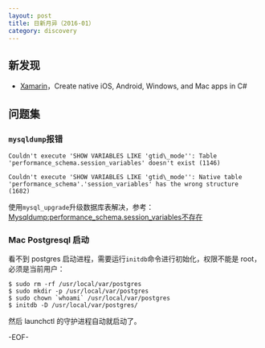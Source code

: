 ```yaml
---
layout: post
title: 日新月异（2016-01）
category: discovery
---
```


新发现
----------

* [Xamarin](https://xamarin.com/)，Create native iOS, Android, Windows, and Mac apps in C#

问题集
----------

### `mysqldump`报错

    Couldn't execute 'SHOW VARIABLES LIKE 'gtid\_mode'': Table 'performance_schema.session_variables' doesn't exist (1146)

    Couldn't execute 'SHOW VARIABLES LIKE 'gtid\_mode'': Native table 'performance_schema'.'session_variables' has the wrong structure (1682)

使用`mysql_upgrade`升级数据库表解决，参考：[Mysqldump:performance_schema.session_variables不存在](http://b.aicode.cc/database/2015/12/12/mysqldump:performance_schema.session_variables%E4%B8%8D%E5%AD%98%E5%9C%A8.html)

### Mac Postgresql 启动

看不到 postgres 启动进程，需要运行`initdb`命令进行初始化，权限不能是 root，必须是当前用户：

    $ sudo rm -rf /usr/local/var/postgres
    $ sudo mkdir -p /usr/local/var/postgres
    $ sudo chown `whoami` /usr/local/var/postgres
    $ initdb -D /usr/local/var/postgres/

然后 launchctl 的守护进程自动就启动了。

-EOF-
